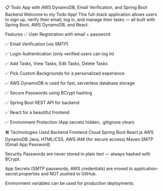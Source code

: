 📋 Todo App with AWS DynamoDB, Email Verification, and Spring Boot Backend
Welcome to my Todo App!
This full-stack application allows users to sign up, verify their email, log in, and manage their tasks — all built with Spring Boot, AWS DynamoDB, and React.

Features
✅ User Registration with email + password

✅ Email Verification (via SMTP)

✅ Login Authentication (only verified users can log in)

✅ Add Tasks, View Tasks, Edit Tasks, Delete Tasks

✅ Pick Custom Backgrounds for a personalized experience

✅ AWS DynamoDB is used for fast, serverless database storage

✅ Secure Passwords using BCrypt hashing

✅ Spring Boot REST API for backend

✅ React for a beautiful frontend

✅ Environment Protection (App secrets hidden, .gitignore clean)

🛠 Technologies Used
Backend	Frontend	Cloud
Spring Boot	React.js	AWS DynamoDB
Java, HTML/CSS, AWS IAM (for secure access)
Maven		SMTP (Gmail App Password)

Security
Passwords are never stored in plain text — always hashed with BCrypt.

App Secrets (SMTP passwords, AWS credentials) are moved to application-secret.properties and NOT pushed to GitHub.

Environment variables can be used for production deployments.
